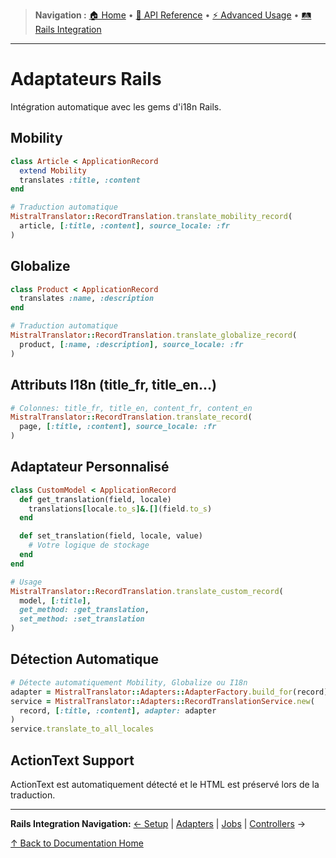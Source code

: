 > **Navigation :** [🏠 Home](README.md) • [📖 API Reference](api-reference/methods.md) • [⚡ Advanced Usage](advanced-usage/translations.md) • [🛤️ Rails Integration](rails-integration/setup.md)

---

# Adaptateurs Rails

Intégration automatique avec les gems d'i18n Rails.

## Mobility

```ruby
class Article < ApplicationRecord
  extend Mobility
  translates :title, :content
end

# Traduction automatique
MistralTranslator::RecordTranslation.translate_mobility_record(
  article, [:title, :content], source_locale: :fr
)
```

## Globalize

```ruby
class Product < ApplicationRecord
  translates :name, :description
end

# Traduction automatique
MistralTranslator::RecordTranslation.translate_globalize_record(
  product, [:name, :description], source_locale: :fr
)
```

## Attributs I18n (title_fr, title_en...)

```ruby
# Colonnes: title_fr, title_en, content_fr, content_en
MistralTranslator::RecordTranslation.translate_record(
  page, [:title, :content], source_locale: :fr
)
```

## Adaptateur Personnalisé

```ruby
class CustomModel < ApplicationRecord
  def get_translation(field, locale)
    translations[locale.to_s]&.[](field.to_s)
  end

  def set_translation(field, locale, value)
    # Votre logique de stockage
  end
end

# Usage
MistralTranslator::RecordTranslation.translate_custom_record(
  model, [:title],
  get_method: :get_translation,
  set_method: :set_translation
)
```

## Détection Automatique

```ruby
# Détecte automatiquement Mobility, Globalize ou I18n
adapter = MistralTranslator::Adapters::AdapterFactory.build_for(record)
service = MistralTranslator::Adapters::RecordTranslationService.new(
  record, [:title, :content], adapter: adapter
)
service.translate_to_all_locales
```

## ActionText Support

ActionText est automatiquement détecté et le HTML est préservé lors de la traduction.

---

**Rails Integration Navigation:**
[← Setup](setup.md) | [Adapters](adapters.md) | [Jobs](jobs.md) | [Controllers](controllers.md) →

[↑ Back to Documentation Home](../README.md)
